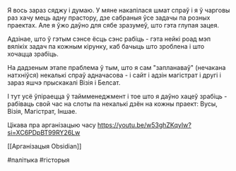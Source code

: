 Я вось зараз сяджу і думаю. У мяне накапілася шмат спраў і я ў чарговы раз хачу мець адну прастору, дзе сабраныя ўсе задачы па розных праектах. Але я ўжо даўно для сябе зразумеў, што гэта глупая зацея.

Адзінае, што ў гэтым сэнсе ёсць сэнс рабіць - гэта нейкі роад мэп вялікіх задач па кожным кірунку, каб бачыць што зроблена  і што хочацца зрабіць.

На дадзеным этапе праблема ў тым, што я сам "запланаваў" (нечакана натхніўся) некалькі спраў адначасова - і сайт і адзін магістрат і другі і зараз яшчэ прыскакалі Візія і Белсат.

І тут усё ўпіраецца ў таймменеджмент і тое што я даўно хацеў зрабіць - рабіваць свой час на слоты па некалькі дзён на кожны праект: Вусы, Візія, Магістрат, Іншае.


Цікава пра арганізацыю часу
https://youtu.be/w53ghZKqyIw?si=XC6PDpBT99RY26Lw

[[Арганізацыя Obsidian]]

#палітыка
#гісторыя